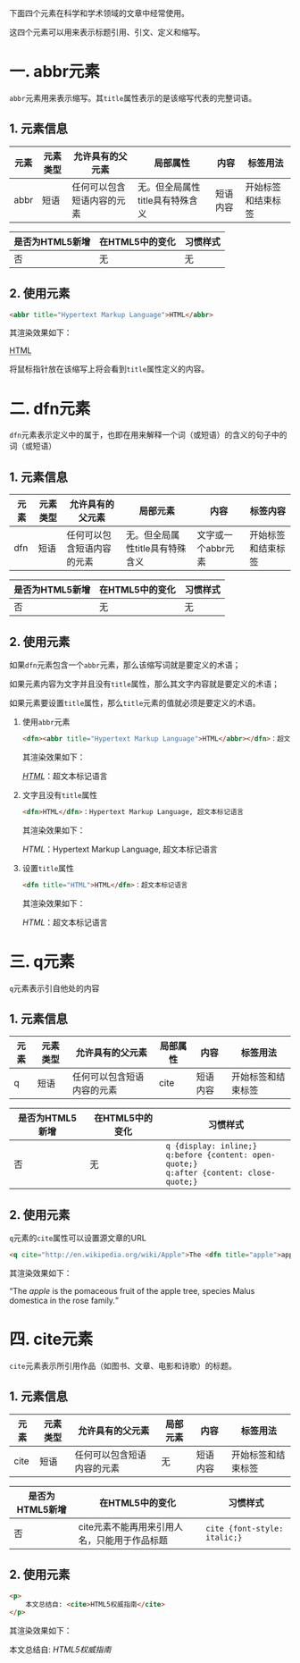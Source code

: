 下面四个元素在科学和学术领域的文章中经常使用。

这四个元素可以用来表示标题引用、引文、定义和缩写。

# 一. abbr元素

`abbr`元素用来表示缩写。其`title`属性表示的是该缩写代表的完整词语。

## 1. 元素信息

| 元素 | 元素类型 | 允许具有的父元素           | 局部属性                        | 内容     | 标签用法           |
| ---- | -------- | -------------------------- | ------------------------------- | -------- | ------------------ |
| abbr | 短语     | 任何可以包含短语内容的元素 | 无。但全局属性title具有特殊含义 | 短语内容 | 开始标签和结束标签 |

| 是否为HTML5新增 | 在HTML5中的变化 | 习惯样式 |
| --------------- | --------------- | -------- |
| 否              | 无              | 无       |

## 2. 使用元素

```html
<abbr title="Hypertext Markup Language">HTML</abbr>
```

其渲染效果如下：

<abbr title="Hypertext Markup Language">HTML</abbr>

将鼠标指针放在该缩写上将会看到`title`属性定义的内容。



# 二. dfn元素

`dfn`元素表示定义中的属于，也即在用来解释一个词（或短语）的含义的句子中的词（或短语）

## 1. 元素信息

| 元素 | 元素类型 | 允许具有的父元素           | 局部元素                        | 内容               | 标签内容           |
| ---- | -------- | -------------------------- | ------------------------------- | ------------------ | ------------------ |
| dfn  | 短语     | 任何可以包含短语内容的元素 | 无。但全局属性title具有特殊含义 | 文字或一个abbr元素 | 开始标签和结束标签 |

| 是否为HTML5新增 | 在HTML5中的变化 | 习惯样式 |
| --------------- | --------------- | -------- |
| 否              | 无              | 无       |

## 2. 使用元素

如果`dfn`元素包含一个`abbr`元素，那么该缩写词就是要定义的术语；

如果元素内容为文字并且没有`title`属性，那么其文字内容就是要定义的术语；

如果元素要设置`title`属性，那么`title`元素的值就必须是要定义的术语。

1. 使用`abbr`元素

   ```html
   <dfn><abbr title="Hypertext Markup Language">HTML</abbr></dfn>：超文本标记语言
   ```

   其渲染效果如下：

   <dfn><abbr title="Hypertext Markup Language">HTML</abbr></dfn>：超文本标记语言

2. 文字且没有`title`属性

   ```html
   <dfn>HTML</dfn>：Hypertext Markup Language, 超文本标记语言
   ```

   其渲染效果如下：

   <dfn>HTML</dfn>：Hypertext Markup Language, 超文本标记语言

3. 设置`title`属性

   ```html
   <dfn title="HTML">HTML</dfn>：超文本标记语言
   ```

   其渲染效果如下：

   <dfn title="HTML">HTML</dfn>：超文本标记语言



# 三. q元素

`q`元素表示引自他处的内容

## 1. 元素信息

| 元素 | 元素类型 | 允许具有的父元素           | 局部属性 | 内容     | 标签用法           |
| ---- | -------- | -------------------------- | -------- | -------- | ------------------ |
| q    | 短语     | 任何可以包含短语内容的元素 | cite     | 短语内容 | 开始标签和结束标签 |

| 是否为HTML5新增 | 在HTML5中的变化 | 习惯样式                                                     |
| --------------- | --------------- | ------------------------------------------------------------ |
| 否              | 无              | `q {display: inline;}`<br />`q:before {content: open-quote;}`<br />`q:after {content: close-quote;}` |

## 2. 使用元素

`q`元素的`cite`属性可以设置源文章的URL

```html
<q cite="http://en.wikipedia.org/wiki/Apple">The <dfn title="apple">apple</dfn> is the pomaceous fruit of the apple tree, species Malus domestica in the rose family.</q>
```

其渲染效果如下：

<q cite="http://en.wikipedia.org/wiki/Apple">The <dfn title="apple">apple</dfn> is the pomaceous fruit of the apple tree, species Malus domestica in the rose family.</q>



# 四. cite元素

`cite`元素表示所引用作品（如图书、文章、电影和诗歌）的标题。

## 1. 元素信息

| 元素 | 元素类型 | 允许具有的父元素           | 局部元素 | 内容     | 标签用法           |
| ---- | -------- | -------------------------- | -------- | -------- | ------------------ |
| cite | 短语     | 任何可以包含短语内容的元素 | 无       | 短语内容 | 开始标签和结束标签 |

| 是否为HTML5新增 | 在HTML5中的变化                              | 习惯样式                     |
| --------------- | -------------------------------------------- | ---------------------------- |
| 否              | cite元素不能再用来引用人名，只能用于作品标题 | `cite {font-style: italic;}` |

## 2. 使用元素

```html
<p>
    本文总结自: <cite>HTML5权威指南</cite>
</p>
```

其渲染效果如下：

<p>
    本文总结自: <cite>HTML5权威指南</cite>
</p>

